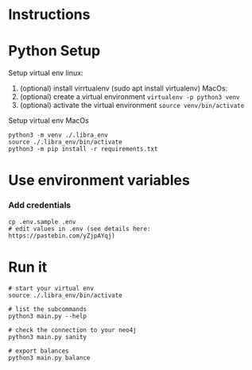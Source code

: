 # Instructions


# Python Setup
Setup virtual env linux:
1. (optional) install virrtualenv (sudo apt install virtualenv)
  MacOs:
2. (optional) create a virtual environment `virtualenv -p python3 venv`
3. (optional) activate the virtual environment `source venv/bin/activate`

Setup virtual env MacOs
```
python3 -m venv ./.libra_env
source ./.libra_env/bin/activate
python3 -m pip install -r requirements.txt
```

# Use environment variables

### Add credentials

```
cp .env.sample .env
# edit values in .env (see details here: https://pastebin.com/yZjpAYqj)
```

# Run it
```
# start your virtual env
source ./.libra_env/bin/activate

# list the subcommands
python3 main.py --help

# check the connection to your neo4j
python3 main.py sanity

# export balances
python3 main.py balance

```
